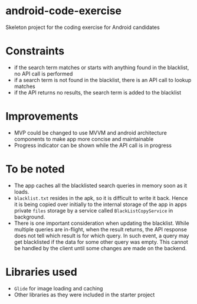# android-code-exercise
Skeleton project for the coding exercise for Android candidates

# Constraints
- if the search term matches or starts with anything found in the blacklist, no API call is performed
- if a search term is not found in the blacklist, there is an API call to lookup matches
- if the API returns no results, the search term is added to the blacklist

# Improvements
- MVP could be changed to use MVVM and android architecture components to make app more concise and maintainable
- Progress indicator can be shown while the API call is in progress

# To be noted
- The app caches all the blacklisted search queries in memory soon as it loads.
- `blacklist.txt` resides in the apk, so it is difficult to write it back. Hence it is being copied over initially to the internal
storage of the app in apps private `files` storage by a service called `BlackListCopyService` in background.
- There is one important consideration when updating the blacklist. While multiple queries are in-flight, when the result returns, the API
response does not tell which result is for which query. In such event, a query may get blacklisted if the data for some other query was empty. This
cannot be handled by the client until some changes are made on the backend.

# Libraries used
- `Glide` for image loading and caching
- Other libraries as they were included in the starter project